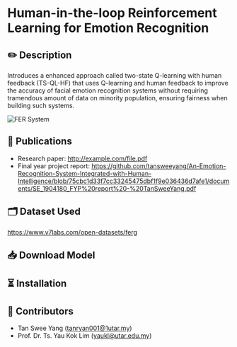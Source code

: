 # Human-in-the-loop Reinforcement Learning for Emotion Recognition

## ✏️ Description
Introduces a enhanced approach called two-state Q-learning with human feedback (TS-QL-HF) that uses Q-learning and human feedback to improve the accuracy of facial emotion recognition systems without requiring tramendous amount of data on minority population, ensuring fairness when building such systems.

![FER System](https://github.com/tansweeyang/Human-in-the-loop-Reinforcement-Learning-for-Emotion-Recognition/blob/ba6fc30777812190ac3a97de65332fbf957dfd28/FER_Flow.jpg)

## 📝 Publications
- Research paper: http://example.com/file.pdf
- Final year project report: https://github.com/tansweeyang/An-Emotion-Recognition-System-Integrated-with-Human-Intelligence/blob/75cbc1d33f7cc33245475dbf1f9e036436d7afe1/documents/SE_1904180_FYP%20report%20-%20TanSweeYang.pdf

## 🗂️ Dataset Used
https://www.v7labs.com/open-datasets/ferg

## 📥 Download Model

## ⏳ Installation

## 👥 Contributors
- Tan Swee Yang  (tanryan001@1utar.my)
- Prof. Dr. Ts. Yau Kok Lim (yaukl@utar.edu.my)


